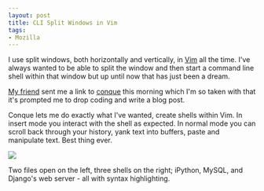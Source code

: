 ```yaml
---
layout: post
title: CLI Split Windows in Vim
tags:
- Mozilla
---
```

I use split windows, both horizontally and vertically, in [Vim][1] all the time.
I've always wanted to be able to split the window and then start a command line
shell within that window but up until now that has just been a dream.

[My friend][2] sent me a link to [conque][3] this morning which I'm so taken
with that it's prompted me to drop coding and write a blog post.

Conque lets me do exactly what I've wanted, create shells within Vim.  In insert
mode you interact with the shell as expected.  In normal mode you can scroll
back through your history, yank text into buffers, paste and manipulate text.
Best thing ever.

<a href="{{ site.baseurl }}/assets/img/vim_cli.png"><img src="{{ site.baseurl }}/assets/img/vim_cli_small.png" /></a><br />
<caption>Two files open on the left, three shells on the right; iPython, MySQL, and Django's web server - all with syntax highlighting.</caption>

[1]: http://www.vim.org/
[2]: http://hopson.ws/blog/
[3]: http://code.google.com/p/conque/
